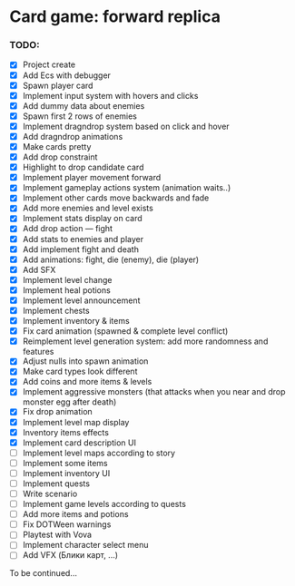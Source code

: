 # Card game: forward replica

### TODO:
- [x] Project create
- [x] Add Ecs with debugger
- [x] Spawn player card
- [x] Implement input system with hovers and clicks
- [x] Add dummy data about enemies
- [x] Spawn first 2 rows of enemies
- [x] Implement dragndrop system based on click and hover
- [x] Add dragndrop animations
- [x] Make cards pretty
- [x] Add drop constraint
- [x] Highlight to drop candidate card 
- [x] Implement player movement forward
- [x] Implement gameplay actions system (animation waits..)
- [x] Implement other cards move backwards and fade
- [x] Add more enemies and level exists
- [x] Implement stats display on card
- [x] Add drop action — fight
- [x] Add stats to enemies and player
- [x] Add implement fight and death
- [x] Add animations: fight, die (enemy), die (player)
- [x] Add SFX
- [x] Implement level change
- [x] Implement heal potions
- [x] Implement level announcement
- [x] Implement chests
- [x] Implement inventory & items
- [x] Fix card animation (spawned & complete level conflict)
- [x] Reimplement level generation system: add more randomness and features
- [x] Adjust nulls into spawn animation
- [x] Make card types look different
- [x] Add coins and more items & levels
- [x] Implement aggressive monsters (that attacks when you near and drop monster egg after death) 
- [x] Fix drop animation 
- [x] Implement level map display
- [x] Inventory items effects
- [x] Implement card description UI
- [ ] Implement level maps according to story
- [ ] Implement some items
- [ ] Implement inventory UI
- [ ] Implement quests
- [ ] Write scenario
- [ ] Implement game levels according to quests
- [ ] Add more items and potions
- [ ] Fix DOTWeen warnings
- [ ] Playtest with Vova
- [ ] Implement character select menu
- [ ] Add VFX (Блики карт, ...)

To be continued... 
